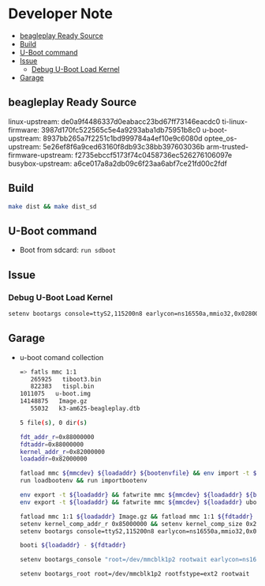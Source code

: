 <!-- omit from toc -->
# Developer Note

- [beagleplay Ready Source](#beagleplay-ready-source)
- [Build](#build)
- [U-Boot command](#u-boot-command)
- [Issue](#issue)
  - [Debug U-Boot Load Kernel](#debug-u-boot-load-kernel)
- [Garage](#garage)

## beagleplay Ready Source

linux-upstream: de0a9f4486337d0eabacc23bd67ff73146eacdc0
ti-linux-firmware: 3987d170fc522565c5e4a9293aba1db75951b8c0
u-boot-upstream: 8937bb265a7f2251c1bd999784a4ef10e9c6080d
optee_os-upstream: 5e26ef8f6a9ced63160f8db93c38bb397603036b
arm-trusted-firmware-upstream: f2735ebccf5173f74c0458736ec526276106097e
busybox-upstream: a6ce017a8a2db09c6f23aa6abf7ce21fd00c2fdf

## Build

   ```sh
   make dist && make dist_sd
   ```

## U-Boot command

- Boot from sdcard: `run sdboot`

## Issue

### Debug U-Boot Load Kernel

```sh
setenv bootargs console=ttyS2,115200n8 earlycon=ns16550a,mmio32,0x02800000
```

## Garage

- u-boot comand collection

   ```sh
   => fatls mmc 1:1
      265925   tiboot3.bin
      822383   tispl.bin
   1011075   u-boot.img
   14148875   Image.gz
      55032   k3-am625-beagleplay.dtb

   5 file(s), 0 dir(s)

   fdt_addr_r=0x88000000
   fdtaddr=0x88000000
   kernel_addr_r=0x82000000
   loadaddr=0x82000000

   fatload mmc ${mmcdev} ${loadaddr} ${bootenvfile} && env import -t ${loadaddr} ${filesize}
   run loadbootenv && run importbootenv

   env export -t ${loadaddr} && fatwrite mmc ${mmcdev} ${loadaddr} ${bootenvfile} ${filesize}
   env export -t ${loadaddr} && fatwrite mmc ${mmcdev} ${loadaddr} uboot-env2.txt ${filesize}

   fatload mmc 1:1 ${loadaddr} Image.gz && fatload mmc 1:1 ${fdtaddr} k3-am625-beagleplay.dtb
   setenv kernel_comp_addr_r 0x85000000 && setenv kernel_comp_size 0x2000000
   setenv bootargs console=ttyS2,115200n8 earlycon=ns16550a,mmio32,0x02800000

   booti ${loadaddr} - ${fdtaddr}

   setenv bootargs_console "root=/dev/mmcblk1p2 rootwait earlycon=ns16550a,mmio32,0x02800000"

   setenv bootargs_root root=/dev/mmcblk1p2 rootfstype=ext2 rootwait

   ```
